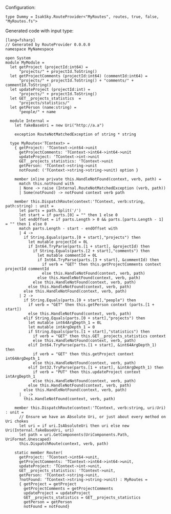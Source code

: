Configuration:

    type Dummy = IsakSky.RouteProvider<"MyRoutes", routes, true, false, "MyRoutes.fs">


Generated code with input type:

    [lang=fsharp]
    // Generated by RouteProvider 0.0.0.0
    namespace MyNamespace
    
    open System
    module MyModule =
      let getProject (projectId:int64) =
          "projects/" + projectId.ToString()
      let getProjectComments (projectId:int64) (commentId:int64) =
          "projects/" + projectId.ToString() + "comments/" + commentId.ToString()
      let updateProject (projectId:int) =
          "projects/" + projectId.ToString()
      let GET__projects_statistics  =
          "projects/statistics/"
      let getPerson (name:string) =
          "people/" + name
    
      module Internal =
        let fakeBaseUri = new Uri("http://a.a")
    
        exception RouteNotMatchedException of string * string
    
      type MyRoutes<'TContext> =
        { getProject: 'TContext->int64->unit
          getProjectComments: 'TContext->int64->int64->unit
          updateProject: 'TContext->int->unit
          GET__projects_statistics: 'TContext->unit
          getPerson: 'TContext->string->unit
          notFound: ('TContext->string->string->unit) option }
    
        member inline private this.HandleNotFound(context, verb, path) =
          match this.notFound with
          | None -> raise (Internal.RouteNotMatchedException (verb, path))
          | Some(notFound) -> notFound context verb path
    
        member this.DispatchRoute(context:'TContext, verb:string, path:string) : unit =
          let parts = path.Split('/')
          let start = if parts.[0] = "" then 1 else 0
          let endOffset = if parts.Length > 0 && parts.[parts.Length - 1] = "" then 1 else 0
          match parts.Length - start - endOffset with
          | 4 ->
            if String.Equals(parts.[0 + start],"projects") then
              let mutable projectId = 0L
              if Int64.TryParse(parts.[1 + start], &projectId) then
                if String.Equals(parts.[2 + start],"comments") then
                  let mutable commentId = 0L
                  if Int64.TryParse(parts.[3 + start], &commentId) then
                    if verb = "GET" then this.getProjectComments context projectId commentId
                    else this.HandleNotFound(context, verb, path)
                  else this.HandleNotFound(context, verb, path)
                else this.HandleNotFound(context, verb, path)
              else this.HandleNotFound(context, verb, path)
            else this.HandleNotFound(context, verb, path)
          | 2 ->
            if String.Equals(parts.[0 + start],"people") then
              if verb = "GET" then this.getPerson context (parts.[1 + start])
              else this.HandleNotFound(context, verb, path)
            elif String.Equals(parts.[0 + start],"projects") then
              let mutable int64ArgDepth_1 = 0L
              let mutable intArgDepth_1 = 0
              if String.Equals(parts.[1 + start],"statistics") then
                if verb = "GET" then this.GET__projects_statistics context
                else this.HandleNotFound(context, verb, path)
              elif Int64.TryParse(parts.[1 + start], &int64ArgDepth_1) then
                if verb = "GET" then this.getProject context int64ArgDepth_1
                else this.HandleNotFound(context, verb, path)
              elif Int32.TryParse(parts.[1 + start], &intArgDepth_1) then
                if verb = "PUT" then this.updateProject context intArgDepth_1
                else this.HandleNotFound(context, verb, path)
              else this.HandleNotFound(context, verb, path)
            else this.HandleNotFound(context, verb, path)
          | _ ->
            this.HandleNotFound(context, verb, path)
    
        member this.DispatchRoute(context:'TContext, verb:string, uri:Uri) : unit =
          // Ensure we have an Absolute Uri, or just about every method on Uri chokes
          let uri = if uri.IsAbsoluteUri then uri else new Uri(Internal.fakeBaseUri, uri)
          let path = uri.GetComponents(UriComponents.Path, UriFormat.Unescaped)
          this.DispatchRoute(context, verb, path)
    
        static member Router(
          getProject: 'TContext->int64->unit,
          getProjectComments: 'TContext->int64->int64->unit,
          updateProject: 'TContext->int->unit,
          GET__projects_statistics: 'TContext->unit,
          getPerson: 'TContext->string->unit,
          ?notFound: 'TContext->string->string->unit) : MyRoutes =
          { getProject = getProject
            getProjectComments = getProjectComments
            updateProject = updateProject
            GET__projects_statistics = GET__projects_statistics
            getPerson = getPerson
            notFound = notFound}
    